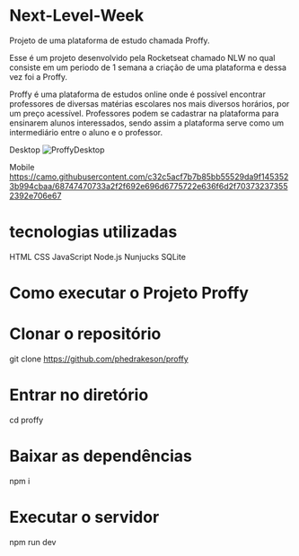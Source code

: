 # Next-Level-Week
Projeto de uma plataforma de estudo chamada Proffy.

Esse é um projeto desenvolvido pela Rocketseat chamado NLW no qual consiste em um periodo de 1 semana a criação de uma plataforma e dessa vez foi a Proffy.

Proffy é uma plataforma de estudos online onde é possível encontrar professores de diversas matérias escolares nos mais diversos horários, por um preço acessível. 
Professores podem se cadastrar na plataforma para ensinarem alunos interessados, sendo assim a plataforma serve como um intermediário entre o aluno e o professor.


Desktop
![ProffyDesktop](https://user-images.githubusercontent.com/65436800/89969212-609d5800-dc45-11ea-9b85-521ce69d92cc.png)


Mobile
https://camo.githubusercontent.com/c32c5acf7b7b85bb55529da9f1453523b994cbaa/68747470733a2f2f692e696d6775722e636f6d2f703732373552392e706e67

# tecnologias utilizadas

HTML
CSS
JavaScript
Node.js
Nunjucks
SQLite

# Como executar o Projeto Proffy

# Clonar o repositório
git clone https://github.com/phedrakeson/proffy

# Entrar no diretório
cd proffy

# Baixar as dependências
npm i

# Executar o servidor
npm run dev
